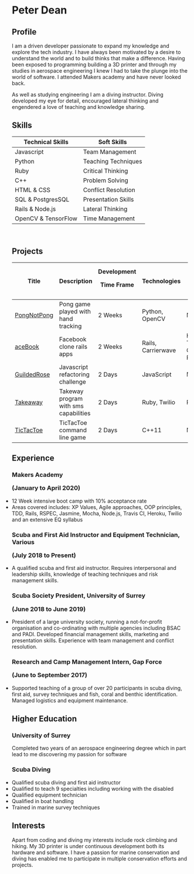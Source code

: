 <ul>
<h1> Peter Dean </h1>

<h2> Profile </h2>
  I am a driven developer passionate to expand my knowledge and explore the tech industry. I have always been motivated by a desire to understand the world and to build thinks that make a difference. Having been exposed to programming building a 3D printer and through my studies in aerospace engineering I knew I had to take the plunge into the world of software. I attended Makers academy and have never looked back. <p>

  As well as studying engineering I am a diving instructor. Diving developed my eye for detail, encouraged lateral thinking and engendered a love of teaching and knowledge sharing.

<h2> Skills </h2>

| Technical Skills | Soft Skills |
| ---------------- | ----------- |
| Javascript | Team Management |
| Python | Teaching Techniques |
| Ruby | Critical Thinking |
| C++ | Problem Solving |
| HTML & CSS | Conflict Resolution |
| SQL & PostgresSQL | Presentation Skills |
| Rails & Node.js | Lateral Thinking |
| OpenCV & TensorFlow | Time Management |

<a href="https://sourcerer.io/peter2-71828"><img src="https://img.shields.io/badge/Ruby-219%20commits-orange.svg" alt=""></a>
<a href="https://sourcerer.io/peter2-71828"><img src="https://img.shields.io/badge/JavaScript-99%20commits-orange.svg" alt=""></a>
<a href="https://sourcerer.io/peter2-71828"><img src="https://img.shields.io/badge/HTML-77%20commits-orange.svg" alt=""></a>
<a href="https://sourcerer.io/peter2-71828"><img src="https://img.shields.io/badge/Python-56%20commits-orange.svg" alt=""></a>
<a href="https://sourcerer.io/peter2-71828"><img src="https://img.shields.io/badge/CSS-44%20commits-orange.svg" alt=""></a>
<a href="https://sourcerer.io/peter2-71828"><img src="https://img.shields.io/badge/C++-25%20commits-orange.svg" alt=""></a>

<h2> Projects </h2>

| Title | Description | Development<p>Time Frame | Technologies | Test Suits<p>CICDs |
| ----- | ----------- | ---------------------- | ------------ | ---------------- |
|[PongNotPong](https://github.com/Peter2-71828/PongNotPong)|Pong game played with hand tracking|2 Weeks|Python, OpenCV|N.A|
|[aceBook](https://github.com/Peter2-71828/aceBook-PingPong)|Facebook clone rails apps|2 Weeks|Rails, Carrierwave|Heroku, Travis CI, Rspec|
|[GuildedRose](https://github.com/Peter2-71828/GildedRose-Refactoring-Kata)|Javascript refactoring challenge|2 Days|JavaScript|Mocha|
|[Takeaway](https://github.com/Peter2-71828/takeaway-challenge)|Takeway program with sms capabilities|2 Days|Ruby, Twilio|Rspec|
| [TicTacToe](https://github.com/Peter2-71828/TicTacToe_CPP)|TicTacToe command line game|2 Days|C++11|N.A|

<h2>Experience</h2>

<h3> Makers Academy <p>(January to April 2020)</h3>
  <li>12 Week intensive boot camp with 10% acceptance rate
  <li>Areas covered includes: XP Values, Agile approaches, OOP principles, TDD, Rails, RSPEC, Jasmine, Mocha, Node.js, Travis CI, Heroku, Twilio and an extensive EQ syllabus

<h3>Scuba and First Aid Instructor and Equipment Technician, Various<p>(July 2018 to Present)</h3>
  <li>A qualified scuba and first aid instructor. Requires interpersonal and leadership skills, knowledge of teaching techniques and risk management skills.

<h3>Scuba Society President, University of Surrey<p>(June 2018 to June 2019)</h3>
  <li>President of a large university society, running a not-for-profit organisation and co-ordinating with multiple agencies including BSAC and PADI. Developed financial management skills, marketing and presentation skills. Experience with team management and conflict resolution.

<h3>Research and Camp Management Intern, Gap Force<p>(June to September 2017)</h3>
  <li>Supported teaching of a group of over 20 participants in scuba diving, first aid, survey techniques and fish, coral and benthic identification. Managed logistics and equipment maintenance.

<h2> Higher Education </h2>

<h3> University of Surrey </h3>
Completed two years of an aerospace engineering degree which in part lead to me discovering my passion for software

<h3> Scuba Diving </h3>
<li>Qualified scuba diving and first aid instructor
<li>Qualified to teach 9 specialties including working with the disabled
<li>Qualified equipment technician
<li>Qualified in boat handling
<li>Trained in marine survey techniques

<h2> Interests </h2>
  Apart from coding and diving my interests include rock climbing and hiking. My 3D printer is under continuous development both its hardware and software. I have a passion for marine conservation and diving has enabled me to participate in multiple conservation efforts and projects.
</ul>
